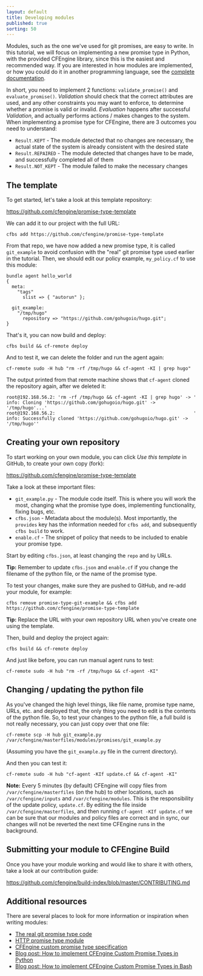 ```yaml
---
layout: default
title: Developing modules
published: true
sorting: 50
---
```


Modules, such as the one we've used for git promises, are easy to write.
In this tutorial, we will focus on implementing a new promise type in Python, with the provided CFEngine library, since this is the easiest and recommended way.
If you are interested in how modules are implemented, or how you could do it in another programming language, see the [complete documentation](/reference-promise-types-custom.html).

In short, you need to implement 2 functions: `validate_promise()` and `evaluate_promise()`.
_Validation_ should check that the correct attributes are used, and any other constraints you may want to enforce, to determine whether a promise is valid or invalid.
_Evaluation_ happens after successful _Validation_, and actually performs actions / makes changes to the system.
When implementing a promise type for CFEngine, there are 3 outcomes you need to understand:

* `Result.KEPT` - The module detected that no changes are necessary, the actual state of the system is already consistent with the desired state
* `Result.REPAIRED` - The module detected that changes have to be made, and successfully completed all of them
* `Result.NOT_KEPT` - The module failed to make the necessary changes

## The template

To get started, let's take a look at this template repository:

https://github.com/cfengine/promise-type-template

We can add it to our project with the full URL:

```
cfbs add https://github.com/cfengine/promise-type-template
```

From that repo, we have now added a new promise type, it is called `git_example` to avoid confusion with the "real" git promise type used earlier in the tutorial.
Then, we should edit our policy example, `my_policy.cf` to use this module:

```cfengine3
bundle agent hello_world
{
  meta:
    "tags"
      slist => { "autorun" };

  git_example:
    "/tmp/hugo"
      repository => "https://github.com/gohugoio/hugo.git";
}
```

That's it, you can now build and deploy:

```
cfbs build && cf-remote deploy
```

And to test it, we can delete the folder and run the agent again:

```
cf-remote sudo -H hub "rm -rf /tmp/hugo && cf-agent -KI | grep hugo"
```

The output printed from that remote machine shows that `cf-agent` cloned the repository again, after we deleted it:

```
root@192.168.56.2: 'rm -rf /tmp/hugo && cf-agent -KI | grep hugo' -> '    info: Cloning 'https://github.com/gohugoio/hugo.git' -> '/tmp/hugo'...'
root@192.168.56.2:                                                   '    info: Successfully cloned 'https://github.com/gohugoio/hugo.git' -> '/tmp/hugo''
```

## Creating your own repository

To start working on your own module, you can click _Use this template_ in GitHub, to create your own copy (fork):

https://github.com/cfengine/promise-type-template

Take a look at these important files:

* `git_example.py` - The module code itself. This is where you will work the most, changing what the promise type does, implementing functionality, fixing bugs, etc.
* `cfbs.json` - Metadata about the module(s). Most importantly, the `provides` key has the information needed for `cfbs add`, and subsequently `cfbs build` to work.
* `enable.cf` - The snippet of policy that needs to be included to enable your promise type.

Start by editing `cfbs.json`, at least changing the `repo` and `by` URLs.

**Tip:** Remember to update `cfbs.json` and `enable.cf` if you change the filename of the python file, or the name of the promise type.

To test your changes, make sure they are pushed to GitHub, and re-add your module, for example:

```
cfbs remove promise-type-git-example && cfbs add https://github.com/cfengine/promise-type-template
```

**Tip:** Replace the URL with your own repository URL when you've create one using the template.

Then, build and deploy the project again:

```
cfbs build && cf-remote deploy
```

And just like before, you can run manual agent runs to test:

```
cf-remote sudo -H hub "rm -rf /tmp/hugo && cf-agent -KI"
```

## Changing / updating the python file

As you've changed the high level things, like file name, promise type name, URLs, etc. and deployed that, the only thing you need to edit is the contents of the python file.
So, to test your changes to the python file, a full build is not really necessary, you can just copy over that one file:

```
cf-remote scp -H hub git_example.py /var/cfengine/masterfiles/modules/promises/git_example.py
```

(Assuming you have the `git_example.py` file in the current directory).

And then you can test it:

```
cf-remote sudo -H hub "cf-agent -KIf update.cf && cf-agent -KI"
```

**Note:** Every 5 minutes (by default) CFEngine will copy files from `/var/cfengine/masterfiles` (on the hub) to other locations, such as `/var/cfengine/inputs` and `/var/cfengine/modules`.
This is the responsibility of the update policy, `update.cf`.
By editing the file inside `/var/cfengine/masterfiles`, and then running `cf-agent -KIf update.cf` we can be sure that our modules and policy files are correct and in sync, our changes will not be reverted the next time CFEngine runs in the background.

## Submitting your module to CFEngine Build

Once you have your module working and would like to share it with others, take a look at our contribution guide:

https://github.com/cfengine/build-index/blob/master/CONTRIBUTING.md

## Additional resources

There are several places to look for more information or inspiration when writing modules:

* [The real git promise type code](https://github.com/cfengine/modules/tree/c3b7329b240cf7ad062a0a64ee8b607af2cb912a/promise-types/git/)
* [HTTP promise type module](https://github.com/cfengine/modules/tree/c861789d4b376147d904fccd76963a92e65eaa97/promise-types/http/)
* [CFEngine custom promise type specification](./reference-promise-types-custom.html)
* [Blog post: How to implement CFEngine Custom Promise Types in Python](https://cfengine.com/blog/2020/how-to-implement-cfengine-custom-promise-types-in-python/)
* [Blog post: How to implement CFEngine Custom Promise Types in Bash](https://cfengine.com/blog/2021/how-to-implement-cfengine-custom-promise-types-in-bash/)
